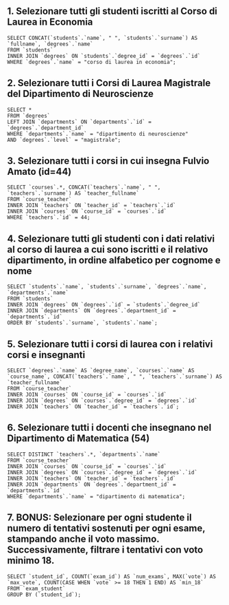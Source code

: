 ## 1. Selezionare tutti gli studenti iscritti al Corso di Laurea in Economia

```
SELECT CONCAT(`students`.`name`, " ", `students`.`surname`) AS `fullname`, `degrees`.`name`
FROM `students`
INNER JOIN `degrees` ON `students`.`degree_id` = `degrees`.`id`
WHERE `degrees`.`name` = "corso di laurea in economia";
```

## 2. Selezionare tutti i Corsi di Laurea Magistrale del Dipartimento di Neuroscienze

```
SELECT * 
FROM `degrees`
LEFT JOIN `departments` ON `departments`.`id` = `degrees`.`department_id`
WHERE `departments`.`name` = "dipartimento di neuroscienze"
AND `degrees`.`level` = "magistrale";
```

## 3. Selezionare tutti i corsi in cui insegna Fulvio Amato (id=44)

```
SELECT `courses`.*, CONCAT(`teachers`.`name`, " ", `teachers`.`surname`) AS `teacher_fullname`
FROM `course_teacher`
INNER JOIN `teachers` ON `teacher_id` = `teachers`.`id`
INNER JOIN `courses` ON `course_id` = `courses`.`id`
WHERE `teachers`.`id` = 44;
```

## 4. Selezionare tutti gli studenti con i dati relativi al corso di laurea a cui sono iscritti e il relativo dipartimento, in ordine alfabetico per cognome e nome

```
SELECT `students`.`name`, `students`.`surname`, `degrees`.`name`, `departments`.`name`
FROM `students`
INNER JOIN `degrees` ON `degrees`.`id` = `students`.`degree_id`
INNER JOIN `departments` ON `degrees`.`department_id` = `departments`.`id`
ORDER BY `students`.`surname`, `students`.`name`;
```

## 5. Selezionare tutti i corsi di laurea con i relativi corsi e insegnanti

```
SELECT `degrees`.`name` AS `degree_name`, `courses`.`name` AS `course_name`, CONCAT(`teachers`.`name`, " ", `teachers`.`surname`) AS `teacher_fullname`
FROM `course_teacher`
INNER JOIN `courses` ON `course_id` = `courses`.`id`
INNER JOIN `degrees` ON `courses`.`degree_id` = `degrees`.`id`
INNER JOIN `teachers` ON `teacher_id` = `teachers`.`id`;
```

## 6. Selezionare tutti i docenti che insegnano nel Dipartimento di Matematica (54)

```
SELECT DISTINCT `teachers`.*, `departments`.`name`
FROM `course_teacher`
INNER JOIN `courses` ON `course_id` = `courses`.`id`
INNER JOIN `degrees` ON `courses`.`degree_id` = `degrees`.`id`
INNER JOIN `teachers` ON `teacher_id` = `teachers`.`id`
INNER JOIN `departments` ON `degrees`.`department_id` = `departments`.`id`
WHERE `departments`.`name` = "dipartimento di matematica";
```

## 7. BONUS: Selezionare per ogni studente il numero di tentativi sostenuti per ogni esame, stampando anche il voto massimo. Successivamente, filtrare i tentativi con voto minimo 18.

```
SELECT `student_id`, COUNT(`exam_id`) AS `num_exams`, MAX(`vote`) AS `max_vote`, COUNT(CASE WHEN `vote` >= 18 THEN 1 END) AS `min_18`
FROM `exam_student`
GROUP BY (`student_id`);
```